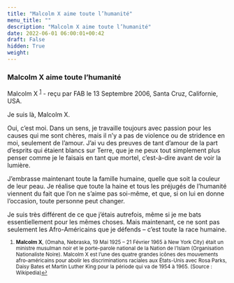 ```yaml
---
title: "Malcolm X aime toute l’humanité"
menu_title: ""
description: "Malcolm X aime toute l’humanité"
date: 2022-06-01 06:00:01+00:42
draft: False
hidden: True
weight:
---
```

### Malcolm X aime toute l’humanité

Malcolm X <sup id="a1">[1](#f1)</sup> - reçu par FAB le 13 Septembre 2006, Santa Cruz, Californie, USA.

Je suis là, Malcolm X.

Oui, c’est moi. Dans un sens, je travaille toujours avec passion pour les causes qui me sont chères, mais il n’y a pas de violence ou de stridence en moi, seulement de l’amour. J’ai vu des preuves de tant d’amour de la part d’esprits qui étaient blancs sur Terre, que je ne peux tout simplement plus penser comme je le faisais en tant que mortel, c’est-à-dire avant de voir la lumière.

J’embrasse maintenant toute la famille humaine, quelle que soit la couleur de leur peau. Je réalise que toute la haine et tous les préjugés de l’humanité viennent du fait que l’on ne s’aime pas soi-même, et que, si on lui en donne l’occasion, toute personne peut changer.

Je suis très différent de ce que j’étais autrefois, même si je me bats essentiellement pour les mêmes choses. Mais maintenant, ce ne sont pas seulement les Afro-Américains que je défends – c’est toute la race humaine.
<small>

1. <large id="f1"> **Malcolm X**, (Omaha, Nebraska, 19 Mai 1925 – 21 Février 1965 à New York City) était un ministre musulman noir et le porte-parole national de la Nation de l’Islam (Organisation Nationaliste Noire). Malcolm X est l’une des quatre grandes icônes des mouvements afro-américains pour abolir les discriminations raciales aux États-Unis avec Rosa Parks, Daisy Bates et Martin Luther King pour la période qui va de 1954 à 1965. (Source : Wikipedia)[↩](#a1)
